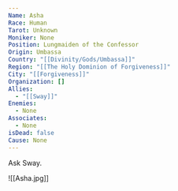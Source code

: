```yaml
---
Name: Asha
Race: Human
Tarot: Unknown
Moniker: None
Position: Lungmaiden of the Confessor
Origin: Umbassa
Country: "[[Divinity/Gods/Umbassa]]"
Region: "[[The Holy Dominion of Forgiveness]]"
City: "[[Forgiveness]]"
Organization: []
Allies:
  - "[[Sway]]"
Enemies:
  - None
Associates:
  - None
isDead: false
Cause: None
---
```

Ask Sway.


![[Asha.jpg]]

